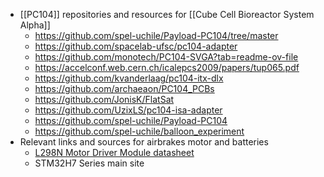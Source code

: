 - [[PC104]] repositories and resources for [[Cube Cell Bioreactor System Alpha]]
	- https://github.com/spel-uchile/Payload-PC104/tree/master
	- https://github.com/spacelab-ufsc/pc104-adapter
	- https://github.com/monotech/PC104-SVGA?tab=readme-ov-file
	- https://accelconf.web.cern.ch/icalepcs2009/papers/tup065.pdf
	- https://github.com/kvanderlaag/pc104-itx-dlx
	- https://github.com/archaeaon/PC104_PCBs
	- https://github.com/JonisK/FlatSat
	- https://github.com/UzixLS/pc104-isa-adapter
	- https://github.com/spel-uchile/Payload-PC104
	- https://github.com/spel-uchile/balloon_experiment
- Relevant links and sources for airbrakes motor and batteries
	- [L298N Motor Driver Module datasheet](https://components101.com/modules/l293n-motor-driver-module)
	- STM32H7 Series main site